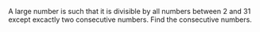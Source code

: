 A large number is such that it is divisible by all numbers between 2 and 31 except excactly two consecutive numbers. 
Find the consecutive numbers.
